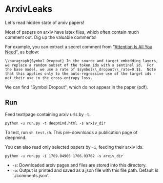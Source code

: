 # ArxivLeaks

Let's read hidden state of arxiv papers!

Most of papers on arxiv have latex files, which often contain much comment out. Dig up the valuable comments!

For example, you can extract a secret comment from "[Attention Is All You Need](https://arxiv.org/abs/1706.03762)", as below:
```
\\paragraph{Symbol Dropout} In the source and target embedding layers, we replace a random subset of the token ids with a sentinel id.  For the base model, we use a rate of $symbol\\_dropout\\_rate=0.1$.  Note that this applies only to the auto-regressive use of the target ids - not their use in the cross-entropy loss.
```
We can find "Symbol Dropout", which do not appear in the paper (pdf).


## Run

Feed text/page containing arxiv urls by `-t`.
```
python -u run.py -t deepmind.html -s arxiv_dir
```
To test, run `sh test.sh`. This pre-downloads a publication page of deepmind.

You can also read only selected papers by `-i`, feeding their arxiv ids.
```
python -u run.py -i 1709.04905 1706.03762 -s arxiv_dir
```

- `-s`: Downloaded arxiv pages and files are stored into this directory.
- `-o`: Output is printed and saved as a json file with this file path. Default is `./comments.json'.
